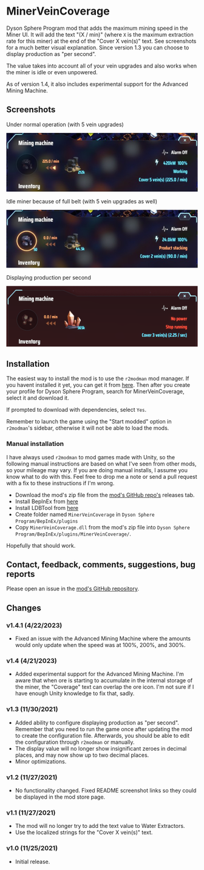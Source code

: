 # MinerVeinCoverage

Dyson Sphere Program mod that adds the maximum mining speed in the Miner UI. It will add the text "(X / min)"
(where `X` is the maximum extraction rate for this miner) at the end of the "Cover X vein(s)" text.
See screenshots for a much better visual explanation. Since version 1.3 you can choose to display production as "per second".

The value takes into account all of your vein upgrades and also works when the miner is idle or even unpowered.

As of version 1.4, it also includes experimental support for the Advanced Mining Machine.

## Screenshots

Under normal operation (with 5 vein upgrades)

![Normal operation](https://raw.githubusercontent.com/enriquein/MinerVeinCoverage/main/screenshot1.png)

Idle miner because of full belt (with 5 vein upgrades as well)

![Miner idle](https://raw.githubusercontent.com/enriquein/MinerVeinCoverage/main/screenshot2.png)

Displaying production per second

![Per second](https://raw.githubusercontent.com/enriquein/MinerVeinCoverage/main/screenshot3.png)

## Installation

The easiest way to install the mod is to use the `r2modman` mod manager. If you havent installed it yet, you can get it from [here](https://dsp.thunderstore.io/package/ebkr/r2modman/). Then after you create your profile for Dyson Sphere Program, search for MinerVeinCoverage, select it and download it.

If prompted to download with dependencies, select `Yes`.

Remember to launch the game using the "Start modded" option in `r2modman`'s sidebar, otherwise it will not be able to load the mods.

### Manual installation

I have always used `r2modman` to mod games made with Unity, so the following manual instructions are based on what I've seen from other mods, so your mileage may vary. If you are doing manual installs, I assume you know what to do with this. Feel free to drop me a note or send a pull request with a fix to these instructions if I'm wrong.

+ Download the mod's zip file from the [mod's GitHub repo's](https://github.com/enriquein/MinerVeinCoverage) releases tab.
+ Install BepInEx from [here](https://dsp.thunderstore.io/package/xiaoye97/BepInEx/)
+ Install LDBTool from [here](https://dsp.thunderstore.io/package/xiaoye97/LDBTool/)
+ Create folder named `MinerVeinCoverage` in `Dyson Sphere Program/BepInEx/plugins`
+ Copy `MinerVeinCoverage.dll` from the mod's zip file into `Dyson Sphere Program/BepInEx/plugins/MinerVeinCoverage/`.

Hopefully that should work.

## Contact, feedback, comments, suggestions, bug reports

Please open an issue in the [mod's GitHub repository](https://github.com/enriquein/MinerVeinCoverage).

## Changes

### v1.4.1 (4/22/2023)

- Fixed an issue with the Advanced Mining Machine where the amounts would only update when the speed was at 100%, 200%, and 300%.

### v1.4 (4/21/2023)

- Added experimental support for the Advanced Mining Machine. I'm aware that when ore is starting to accumulate in the internal storage
  of the miner, the "Coverage" text can overlap the ore icon. I'm not sure if I have enough Unity knowledge to fix that, sadly.

### v1.3 (11/30/2021)

- Added ability to configure displaying production as "per second". Remember that you need to run the game once after updating the mod
  to create the configuration file. Afterwards, you should be able to edit the configuration through `r2modman` or manually.
- The display value will no longer show insignificant zeroes in decimal places, and may now show up to two decimal places.
- Minor optimizations.

### v1.2 (11/27/2021)

- No functionality changed. Fixed README screenshot links so they could be displayed in the mod store page.

### v1.1 (11/27/2021)

- The mod will no longer try to add the text value to Water Extractors.
- Use the localized strings for the "Cover X vein(s)" text.

### v1.0 (11/25/2021)

- Initial release.